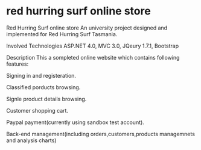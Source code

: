 red hurring surf online store
==============

Red Hurring Surf online store
An university project designed and implemented for Red Hurring Surf Tasmania.

Involved Technologies
ASP.NET 4.0, MVC 3.0, JQeury 1.7.1, Bootstrap

Description
This a sompleted online website which contains following features:

Signing in and registeration.

Classified porducts browsing.

Signle product details browsing.

Customer shopping cart.

Paypal payment(currently using sandbox test account).

Back-end management(including orders,customers,products managemnets and analysis charts)

